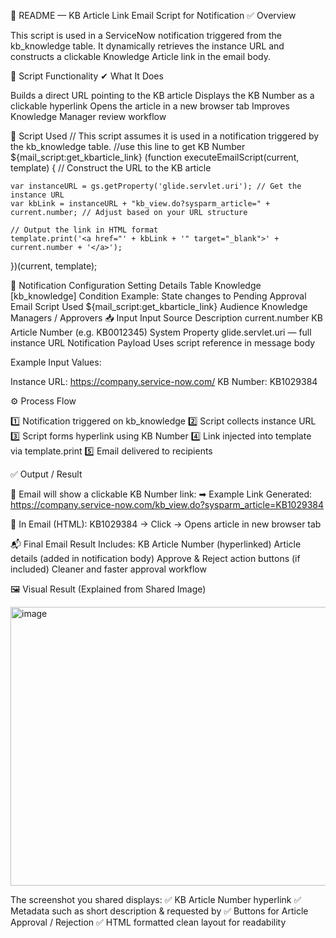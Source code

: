 📘 README — KB Article Link Email Script for Notification
✅ Overview

This script is used in a ServiceNow notification triggered from the kb_knowledge table.
It dynamically retrieves the instance URL and constructs a clickable Knowledge Article link in the email body.

🧩 Script Functionality
✔ What It Does

Builds a direct URL pointing to the KB article
Displays the KB Number as a clickable hyperlink
Opens the article in a new browser tab
Improves Knowledge Manager review workflow

🔧 Script Used
// This script assumes it is used in a notification triggered by the kb_knowledge table. 
//use this line to get KB Number ${mail_script:get_kbarticle_link}
(function executeEmailScript(current, template) {
    // Construct the URL to the KB article

    var instanceURL = gs.getProperty('glide.servlet.uri'); // Get the instance URL
    var kbLink = instanceURL + "kb_view.do?sysparm_article=" + current.number; // Adjust based on your URL structure

    // Output the link in HTML format
    template.print('<a href="' + kbLink + '" target="_blank">' + current.number + '</a>');
})(current, template);

📝 Notification Configuration
Setting	Details
Table	Knowledge [kb_knowledge]
Condition	Example: State changes to Pending Approval
Email Script Used	${mail_script:get_kbarticle_link}
Audience	Knowledge Managers / Approvers
📥 Input
Input Source	Description
current.number	KB Article Number (e.g. KB0012345)
System Property	glide.servlet.uri — full instance URL
Notification Payload	Uses script reference in message body

Example Input Values:

Instance URL: https://company.service-now.com/
KB Number: KB1029384

⚙️ Process Flow

1️⃣ Notification triggered on kb_knowledge
2️⃣ Script collects instance URL
3️⃣ Script forms hyperlink using KB Number
4️⃣ Link injected into template via template.print
5️⃣ Email delivered to recipients

✅ Output / Result

📌 Email will show a clickable KB Number link:
➡ Example Link Generated:
https://company.service-now.com/kb_view.do?sysparm_article=KB1029384


📌 In Email (HTML):
KB1029384 → Click → Opens article in new browser tab

📬 Final Email Result Includes:
KB Article Number (hyperlinked)
Article details (added in notification body)
Approve & Reject action buttons (if included)
Cleaner and faster approval workflow

🖼️ Visual Result (Explained from Shared Image)

<img width="733" height="446" alt="image" src="https://github.com/user-attachments/assets/675b3d9b-f121-4c79-8253-bcb964ae05b3" />


The screenshot you shared displays:
✅ KB Article Number hyperlink
✅ Metadata such as short description & requested by
✅ Buttons for Article Approval / Rejection
✅ HTML formatted clean layout for readability
